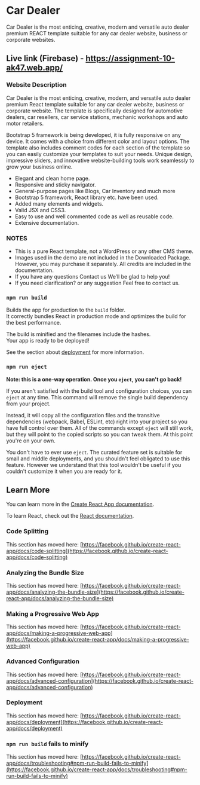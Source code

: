 # Car Dealer

Car Dealer is the most enticing, creative, modern and versatile auto dealer premium REACT template suitable for any car dealer website, business or corporate websites.

## Live link (Firebase) - https://assignment-10-ak47.web.app/



### Website Description

Car Dealer is the most enticing, creative, modern, and versatile auto dealer premium React template suitable for any car dealer website, business or corporate website. The template is specifically designed for automotive dealers, car resellers, car service stations, mechanic workshops and auto motor retailers.

Bootstrap 5 framework is being developed, it is fully responsive on any device. It comes with a choice from different color and layout options. The template also includes comment codes for each section of the template so you can easily customize your templates to suit your needs. Unique design, impressive sliders, and innovative website-building tools work seamlessly to grow your business online.

* Elegant and clean home page.
* Responsive and sticky navigator.
* General-purpose pages like Blogs, Car Inventory and much more
* Bootstrap 5 framework, React library etc. have been used.
* Added many elements and widgets.
* Valid JSX and CSS3.
* Easy to use and well commented code as well as reusable code.
* Extensive documentation.




### NOTES

* This is a pure React template, not a WordPress or any other CMS theme.
* Images used in the demo are not included in the Downloaded Package. However, you may purchase it separately. All credits are included in the documentation.
* If you have any questions Contact us We’ll be glad to help you!
* If you need clarification? or any suggestion Feel free to contact us.

### `npm run build`

Builds the app for production to the `build` folder.\
It correctly bundles React in production mode and optimizes the build for the best performance.

The build is minified and the filenames include the hashes.\
Your app is ready to be deployed!

See the section about [deployment](https://facebook.github.io/create-react-app/docs/deployment) for more information.

### `npm run eject`

**Note: this is a one-way operation. Once you `eject`, you can't go back!**

If you aren't satisfied with the build tool and configuration choices, you can `eject` at any time. This command will remove the single build dependency from your project.

Instead, it will copy all the configuration files and the transitive dependencies (webpack, Babel, ESLint, etc) right into your project so you have full control over them. All of the commands except `eject` will still work, but they will point to the copied scripts so you can tweak them. At this point you're on your own.

You don't have to ever use `eject`. The curated feature set is suitable for small and middle deployments, and you shouldn't feel obligated to use this feature. However we understand that this tool wouldn't be useful if you couldn't customize it when you are ready for it.

## Learn More

You can learn more in the [Create React App documentation](https://facebook.github.io/create-react-app/docs/getting-started).

To learn React, check out the [React documentation](https://reactjs.org/).

### Code Splitting

This section has moved here: [https://facebook.github.io/create-react-app/docs/code-splitting](https://facebook.github.io/create-react-app/docs/code-splitting)

### Analyzing the Bundle Size

This section has moved here: [https://facebook.github.io/create-react-app/docs/analyzing-the-bundle-size](https://facebook.github.io/create-react-app/docs/analyzing-the-bundle-size)

### Making a Progressive Web App

This section has moved here: [https://facebook.github.io/create-react-app/docs/making-a-progressive-web-app](https://facebook.github.io/create-react-app/docs/making-a-progressive-web-app)

### Advanced Configuration

This section has moved here: [https://facebook.github.io/create-react-app/docs/advanced-configuration](https://facebook.github.io/create-react-app/docs/advanced-configuration)

### Deployment

This section has moved here: [https://facebook.github.io/create-react-app/docs/deployment](https://facebook.github.io/create-react-app/docs/deployment)

### `npm run build` fails to minify

This section has moved here: [https://facebook.github.io/create-react-app/docs/troubleshooting#npm-run-build-fails-to-minify](https://facebook.github.io/create-react-app/docs/troubleshooting#npm-run-build-fails-to-minify)

